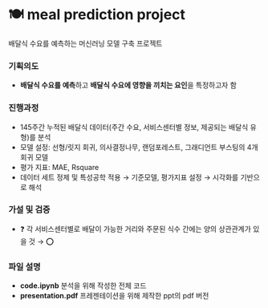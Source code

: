 # 🍽️ meal prediction project 
배달식 수요를 예측하는 머신러닝 모델 구축 프로젝트

### 기획의도
- **배달식 수요를 예측**하고 **배달식 수요에 영향을 끼치는 요인**을 특정하고자 함

### 진행과정
- 145주간 누적된 배달식 데이터(주간 수요, 서비스센터별 정보, 제공되는 배달식 유형)를 분석
- 모델 설정: 선형/릿지 회귀, 의사결정나무, 랜덤포레스트, 그래디언트 부스팅의 4개 회귀 모델
- 평가 지표: MAE, Rsquare
- 데이터 세트 정제 및 특성공학 적용 → 기준모델, 평가지표 설정 → 시각화를 기반으로 해석

### 가설 및 검증
- ❓ 각 서비스센터별로 배달이 가능한 거리와 주문된 식수 간에는 양의 상관관계가 있을 것 → ⭕️

### 파일 설명
- **code.ipynb** 분석을 위해 작성한 전체 코드 
- **presentation.pdf** 프레젠테이션을 위해 제작한 ppt의 pdf 버전
